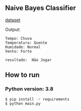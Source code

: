 ## Naive Bayes Classifier

[dataset](./data/play.csv)

Output:
```
Tempo: Chuva
Temperatura: Quente
Humidade: Normal
Vento: Forte

resultado:  Não Jogar
```

## How to run
### Python version: 3.8

```sh
$ pip install -r requirements
$ python main.py
```
